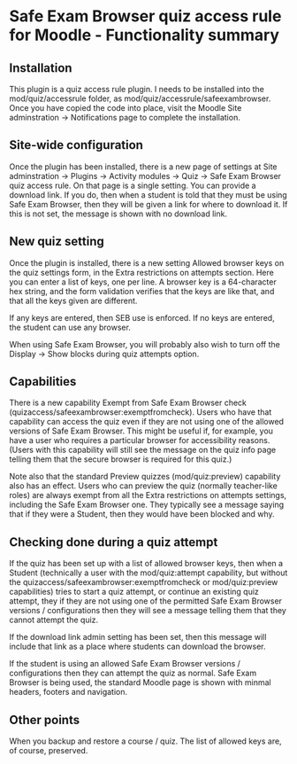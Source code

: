 Safe Exam Browser quiz access rule for Moodle - Functionality summary
=====================================================================

Installation
------------

This plugin is a quiz access rule plugin. I needs to be installed into the
mod/quiz/accessrule folder, as mod/quiz/accessrule/safeexambrowser. Once you
have copied the code into place, visit the Moodle Site adminstration -> Notifications
page to complete the installation.


Site-wide configuration
-----------------------

Once the plugin has been installed, there is a new page of settings at
Site adminstration -> Plugins -> Activity modules -> Quiz -> Safe Exam Browser quiz access rule.
On that page is a single setting. You can provide a download link. If you do,
then when a student is told that they must be using Safe Exam Browser, then they
will be given a link for where to download it. If this is not set, the message
is shown with no download link.


New quiz setting
----------------

Once the plugin is installed, there is a new setting Allowed browser keys on
the quiz settings form, in the Extra restrictions on attempts section. Here you
can enter a list of keys, one per line. A browser key is a 64-character hex
string, and the form validation verifies that the keys are like that, and that
all the keys given are different.

If any keys are entered, then SEB use is enforced. If no keys are entered, the
student can use any browser.

When using Safe Exam Browser, you will probably also wish to turn off the
Display -> Show blocks during quiz attempts option.

Capabilities
------------

There is a new capability Exempt from Safe Exam Browser check
(quizaccess/safeexambrowser:exemptfromcheck). Users who have that capability
can access the quiz even if they are not using one of the allowed versions of
Safe Exam Browser. This might be useful if, for example, you have a user who
requires a particular browser for accessibility reasons. (Users with this
capability will still see the message on the quiz info page telling them that
the secure browser is required for this quiz.)

Note also that the standard Preview quizzes (mod/quiz:preview) capability also
has an effect. Users who can preview the quiz (normally teacher-like roles) are
always exempt from all the Extra restrictions on attempts settings, including
the Safe Exam Browser one. They typically see a message saying that if they
were a Student, then they would have been blocked and why.


Checking done during a quiz attempt
-----------------------------------

If the quiz has been set up with a list of allowed browser keys, then when a
Student (technically a user with the mod/quiz:attempt capability, but without
the quizaccess/safeexambrowser:exemptfromcheck or mod/quiz:preview capabilities)
tries to start a quiz attempt, or continue an existing quiz attempt, they if
they are not using one of the permitted Safe Exam Browser versions / configurations
then they will see a message telling them that they cannot attempt the quiz.

If the download link admin setting has been set, then this message will include
that link as a place where students can download the browser.

If the student is using an allowed Safe Exam Browser versions / configurations
then they can attempt the quiz as normal. Safe Exam Browser is being used,
the standard Moodle page is shown with minmal headers, footers and navigation.


Other points
------------

When you backup and restore a course / quiz. The list of allowed keys are, of
course, preserved.
